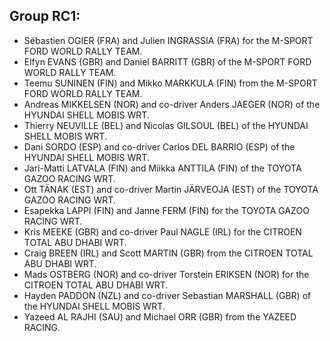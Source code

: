 ## Group RC1:


- Sébastien OGIER (FRA) and Julien INGRASSIA (FRA) for the M-SPORT FORD WORLD RALLY TEAM.
- Elfyn EVANS (GBR) and Daniel BARRITT (GBR) of the M-SPORT FORD WORLD RALLY TEAM.
- Teemu SUNINEN (FIN) and Mikko MARKKULA (FIN) from the M-SPORT FORD WORLD RALLY TEAM.
- Andreas MIKKELSEN (NOR) and co-driver Anders JAEGER (NOR) of the HYUNDAI SHELL MOBIS WRT.
- Thierry NEUVILLE (BEL) and Nicolas GILSOUL (BEL) of the HYUNDAI SHELL MOBIS WRT.
- Dani SORDO (ESP) and co-driver Carlos DEL BARRIO (ESP) of the HYUNDAI SHELL MOBIS WRT.
- Jari-Matti LATVALA (FIN) and Miikka ANTTILA (FIN) of the TOYOTA GAZOO RACING WRT.
- Ott TÄNAK (EST) and co-driver Martin JÄRVEOJA (EST) of the TOYOTA GAZOO RACING WRT.
- Esapekka LAPPI (FIN) and Janne FERM (FIN) for the TOYOTA GAZOO RACING WRT.
- Kris MEEKE (GBR) and co-driver Paul NAGLE (IRL) for the CITROEN TOTAL ABU DHABI WRT.
- Craig BREEN (IRL) and Scott MARTIN (GBR) from the CITROEN TOTAL ABU DHABI WRT.
- Mads OSTBERG (NOR) and co-driver Torstein ERIKSEN (NOR) for the CITROEN TOTAL ABU DHABI WRT.
- Hayden PADDON (NZL) and co-driver Sebastian MARSHALL (GBR) of the HYUNDAI SHELL MOBIS WRT.
- Yazeed AL RAJHI (SAU) and Michael ORR (GBR) from the YAZEED RACING.